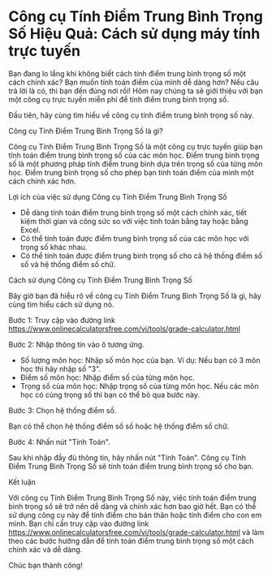Công cụ Tính Điểm Trung Bình Trọng Số Hiệu Quả: Cách sử dụng máy tính trực tuyến
================================================================================

Bạn đang lo lắng khi không biết cách tính điểm trung bình trọng số một cách chính xác? Bạn muốn tính toán điểm của mình dễ dàng hơn? Nếu câu trả lời là có, thì bạn đến đúng nơi rồi! Hôm nay chúng ta sẽ giới thiệu với bạn một công cụ trực tuyến miễn phí để tính điểm trung bình trọng số.

Đầu tiên, hãy cùng tìm hiểu về công cụ tính điểm trung bình trọng số này.

Công cụ Tính Điểm Trung Bình Trọng Số là gì?

Công cụ Tính Điểm Trung Bình Trọng Số là một công cụ trực tuyến giúp bạn tính toán điểm trung bình trọng số của các môn học. Điểm trung bình trọng số là một phương pháp tính điểm trung bình dựa trên trọng số của từng môn học. Điểm trung bình trọng số cho phép bạn tính toán điểm của mình một cách chính xác hơn.

Lợi ích của việc sử dụng Công cụ Tính Điểm Trung Bình Trọng Số

- Dễ dàng tính toán điểm trung bình trọng số một cách chính xác, tiết kiệm thời gian và công sức so với việc tính toán bằng tay hoặc bằng Excel.
- Có thể tính toán được điểm trung bình trọng số của các môn học với trọng số khác nhau.
- Có thể tính toán được điểm trung bình trọng số cho cả hệ thống điểm số số và hệ thống điểm số chữ.

Cách sử dụng Công cụ Tính Điểm Trung Bình Trọng Số

Bây giờ bạn đã hiểu rõ về công cụ Tính Điểm Trung Bình Trọng Số là gì, hãy cùng tìm hiểu cách sử dụng nó.

Bước 1: Truy cập vào đường link <https://www.onlinecalculatorsfree.com/vi/tools/grade-calculator.html>

Bước 2: Nhập thông tin vào ô tương ứng.

- Số lượng môn học: Nhập số môn học của bạn. Ví dụ: Nếu bạn có 3 môn học thì hãy nhập số "3".
- Điểm số môn học: Nhập điểm số của từng môn học.
- Trọng số của môn học: Nhập trọng số của từng môn học. Nếu các môn học có cùng trọng số thì bạn có thể bỏ qua bước này.

Bước 3: Chọn hệ thống điểm số.

Bạn có thể chọn hệ thống điểm số số hoặc hệ thống điểm số chữ.

Bước 4: Nhấn nút "Tính Toán".

Sau khi nhập đầy đủ thông tin, hãy nhấn nút "Tính Toán". Công cụ Tính Điểm Trung Bình Trọng Số sẽ tính toán điểm trung bình trọng số cho bạn.

Kết luận

Với công cụ Tính Điểm Trung Bình Trọng Số này, việc tính toán điểm trung bình trọng số sẽ trở nên dễ dàng và chính xác hơn bao giờ hết. Bạn có thể sử dụng công cụ này để tính điểm cho bản thân hoặc tính điểm cho con em mình. Bạn chỉ cần truy cập vào đường link <https://www.onlinecalculatorsfree.com/vi/tools/grade-calculator.html> và làm theo các bước hướng dẫn để tính toán điểm trung bình trọng số một cách chính xác và dễ dàng.

Chúc bạn thành công!